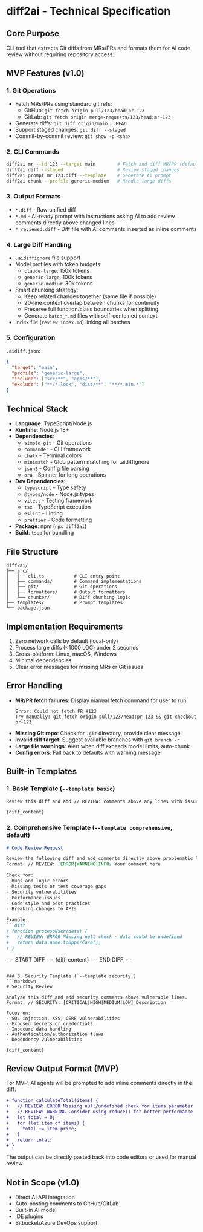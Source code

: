 # diff2ai - Technical Specification

## Core Purpose
CLI tool that extracts Git diffs from MRs/PRs and formats them for AI code review without requiring repository access.

## MVP Features (v1.0)

### 1. Git Operations
- Fetch MRs/PRs using standard git refs:
  - GitHub: `git fetch origin pull/123/head:pr-123`
  - GitLab: `git fetch origin merge-requests/123/head:mr-123`
- Generate diffs: `git diff origin/main...HEAD`
- Support staged changes: `git diff --staged`
- Commit-by-commit review: `git show -p <sha>`

### 2. CLI Commands
```bash
diff2ai mr --id 123 --target main        # Fetch and diff MR/PR (default: main)
diff2ai diff --staged                    # Review staged changes
diff2ai prompt mr_123.diff --template    # Generate AI prompt
diff2ai chunk --profile generic-medium   # Handle large diffs
```

### 3. Output Formats
- `*.diff` - Raw unified diff
- `*.md` - AI-ready prompt with instructions asking AI to add review comments directly above changed lines
- `*_reviewed.diff` - Diff file with AI comments inserted as inline comments

### 4. Large Diff Handling
- `.aidiffignore` file support
- Model profiles with token budgets:
  - `claude-large`: 150k tokens
  - `generic-large`: 100k tokens  
  - `generic-medium`: 30k tokens
- Smart chunking strategy:
  - Keep related changes together (same file if possible)
  - 20-line context overlap between chunks for continuity
  - Preserve full function/class boundaries when splitting
  - Generate `batch_*.md` files with self-contained context
- Index file (`review_index.md`) linking all batches

### 5. Configuration
`.aidiff.json`:
```json
{
  "target": "main",
  "profile": "generic-large",
  "include": ["src/**", "apps/**"],
  "exclude": ["**/*.lock", "dist/**", "**/*.min.*"]
}
```

## Technical Stack
- **Language**: TypeScript/Node.js
- **Runtime**: Node.js 18+
- **Dependencies**:
  - `simple-git` - Git operations
  - `commander` - CLI framework
  - `chalk` - Terminal colors
  - `minimatch` - Glob pattern matching for .aidiffignore
  - `json5` - Config file parsing
  - `ora` - Spinner for long operations
- **Dev Dependencies**:
  - `typescript` - Type safety
  - `@types/node` - Node.js types
  - `vitest` - Testing framework
  - `tsx` - TypeScript execution
  - `eslint` - Linting
  - `prettier` - Code formatting
- **Package**: npm (`npx diff2ai`)
- **Build**: `tsup` for bundling

## File Structure
```
diff2ai/
├── src/
│   ├── cli.ts           # CLI entry point
│   ├── commands/        # Command implementations
│   ├── git/             # Git operations
│   ├── formatters/      # Output formatters
│   └── chunker/         # Diff chunking logic
├── templates/           # Prompt templates
└── package.json
```

## Implementation Requirements
1. Zero network calls by default (local-only)
2. Process large diffs (<1000 LOC) under 2 seconds
3. Cross-platform: Linux, macOS, Windows
4. Minimal dependencies
5. Clear error messages for missing MRs or Git issues

## Error Handling
- **MR/PR fetch failures**: Display manual fetch command for user to run:
  ```
  Error: Could not fetch PR #123
  Try manually: git fetch origin pull/123/head:pr-123 && git checkout pr-123
  ```
- **Missing Git repo**: Check for `.git` directory, provide clear message
- **Invalid diff target**: Suggest available branches with `git branch -r`
- **Large file warnings**: Alert when diff exceeds model limits, auto-chunk
- **Config errors**: Fall back to defaults with warning message

## Built-in Templates

### 1. Basic Template (`--template basic`)
```markdown
Review this diff and add // REVIEW: comments above any lines with issues:

{diff_content}
```

### 2. Comprehensive Template (`--template comprehensive`, default)
```markdown
# Code Review Request

Review the following diff and add comments directly above problematic lines.
Format: // REVIEW: [ERROR|WARNING|INFO] Your comment here

Check for:
- Bugs and logic errors
- Missing tests or test coverage gaps
- Security vulnerabilities
- Performance issues
- Code style and best practices
- Breaking changes to APIs

Example:
```diff
+ function processUser(data) {
+   // REVIEW: ERROR Missing null check - data could be undefined
+   return data.name.toUpperCase();
+ }
```

--- START DIFF ---
{diff_content}
--- END DIFF ---
```

### 3. Security Template (`--template security`)
```markdown
# Security Review

Analyze this diff and add security comments above vulnerable lines.
Format: // SECURITY: [CRITICAL|HIGH|MEDIUM|LOW] Description

Focus on:
- SQL injection, XSS, CSRF vulnerabilities
- Exposed secrets or credentials
- Insecure data handling
- Authentication/authorization flaws
- Dependency vulnerabilities

{diff_content}
```

## Review Output Format (MVP)
For MVP, AI agents will be prompted to add inline comments directly in the diff:
```diff
+ function calculateTotal(items) {
+   // REVIEW: ERROR Missing null/undefined check for items parameter
+   // REVIEW: WARNING Consider using reduce() for better performance
+   let total = 0;
+   for (let item of items) {
+     total += item.price;
+   }
+   return total;
+ }
```

The output can be directly pasted back into code editors or used for manual review.

## Not in Scope (v1.0)
- Direct AI API integration
- Auto-posting comments to GitHub/GitLab
- Built-in AI model
- IDE plugins
- Bitbucket/Azure DevOps support